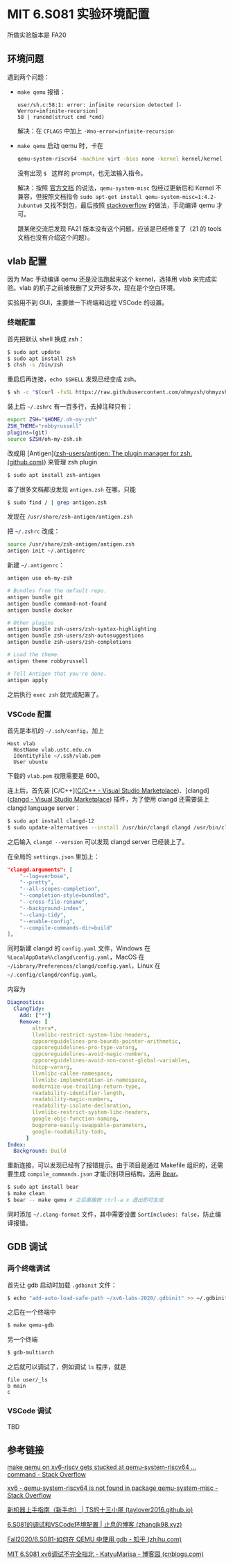 # MIT 6.S081 实验环境配置

所做实验版本是 FA20

## 环境问题

遇到两个问题：

- `make qemu` 报错：

  ```
  user/sh.c:58:1: error: infinite recursion detected [-Werror=infinite-recursion]
  58 | runcmd(struct cmd *cmd)
  ```

  解决：在 `CFLAGS` 中加上 `-Wno-error=infinite-recursion`

- `make qemu` 启动 qemu 时，卡在

  ```bash
  qemu-system-riscv64 -machine virt -bios none -kernel kernel/kernel -m 128M -smp 3 -nographic -drive file=fs.img,if=none,format=raw,id=x0 -device virtio-blk-device,drive=x0,bus=virtio-mmio-bus.0
  ```

  没有出现 `$ ` 这样的 prompt，也无法输入指令。

  解决：按照 [官方文档](https://pdos.csail.mit.edu/6.S081/2020/tools.html) 的说法，`qemu-system-misc` 包经过更新后和 Kernel 不兼容，但按照文档指令 `sudo apt-get install qemu-system-misc=1:4.2-3ubuntu6` 又找不到包，最后按照 [stackoverflow](https://stackoverflow.com/questions/66718225/qemu-system-riscv64-is-not-found-in-package-qemu-system-misc) 的做法，手动编译 qemu 才可。

  跟某佬交流后发现 FA21 版本没有这个问题，应该是已经修复了（21 的 tools 文档也没有介绍这个问题）。

## vlab 配置

因为 Mac 手动编译 qemu 还是没法跑起来这个 kernel，选择用 vlab 来完成实验。vlab 的机子之前被我删了又开好多次，现在是个空白环境。

实验用不到 GUI，主要做一下终端和远程 VSCode 的设置。

### 终端配置

首先把默认 shell 换成 zsh：

```bash
$ sudo apt update
$ sudo apt install zsh
$ chsh -s /bin/zsh
```

重启后再连接，`echo $SHELL` 发现已经变成 zsh。

```bash
$ sh -c "$(curl -fsSL https://raw.githubusercontent.com/ohmyzsh/ohmyzsh/master/tools/install.sh)"
```

装上后 `~/.zshrc` 有一百多行，去掉注释只有：

```bash
export ZSH="$HOME/.oh-my-zsh"
ZSH_THEME="robbyrussell"
plugins=(git)
source $ZSH/oh-my-zsh.sh
```

改成用 [Antigen]([zsh-users/antigen: The plugin manager for zsh. (github.com)](https://github.com/zsh-users/antigen)) 来管理 zsh plugin

```bash
$ sudo apt install zsh-antigen
```

查了很多文档都没发现 `antigen.zsh` 在哪，只能

```bash
$ sudo find / | grep antigen.zsh
```

发现在 `/usr/share/zsh-antigen/antigen.zsh`

把 `~/.zshrc` 改成：

```bash
source /usr/share/zsh-antigen/antigen.zsh
antigen init ~/.antigenrc
```

新建 `~/.antigenrc`：

```bash
antigen use oh-my-zsh

# Bundles from the default repo.
antigen bundle git
antigen bundle command-not-found
antigen bundle docker

# Other plugins
antigen bundle zsh-users/zsh-syntax-highlighting
antigen bundle zsh-users/zsh-autosuggestions
antigen bundle zsh-users/zsh-completions

# Load the theme.
antigen theme robbyrussell

# Tell Antigen that you're done.
antigen apply
```

之后执行 `exec zsh` 就完成配置了。

### VSCode 配置

首先是本机的 `~/.ssh/config`，加上

```
Host vlab
  HostName vlab.ustc.edu.cn
  IdentityFile ~/.ssh/vlab.pem
  User ubuntu
```

下载的 `vlab.pem` 权限需要是 600。

连上后，首先装 [C/C++]([C/C++ - Visual Studio Marketplace](https://marketplace.visualstudio.com/items?itemName=ms-vscode.cpptools))、[clangd]([clangd - Visual Studio Marketplace](https://marketplace.visualstudio.com/items?itemName=llvm-vs-code-extensions.vscode-clangd)) 插件，为了使用 clangd 还需要装上 clangd language server：

```bash
$ sudo apt install clangd-12
$ sudo update-alternatives --install /usr/bin/clangd clangd /usr/bin/clangd-12 100 # 让 clangd-12 变成默认的 clangd
```

之后输入 `clangd --version` 可以发现 clangd server 已经装上了。

在全局的 `settings.json` 里加上：

```json
"clangd.arguments": [
    "--log=verbose",
    "--pretty",
    "--all-scopes-completion",
    "--completion-style=bundled",
    "--cross-file-rename",
    "--background-index",
    "--clang-tidy",
    "--enable-config",
    "--compile-commands-dir=build"
],
```

同时新建 clangd 的 `config.yaml` 文件，Windows 在 `%LocalAppData%\clangd\config.yaml`，MacOS 在 `~/Library/Preferences/clangd/config.yaml`，Linux 在 `~/.config/clangd/config.yaml`。

内容为

```yaml
Diagnostics:
  ClangTidy:
    Add: ["*"]
    Remove: [
        altera*,
        llvmlibc-restrict-system-libc-headers,
        cppcoreguidelines-pro-bounds-pointer-arithmetic,
        cppcoreguidelines-pro-type-vararg,
        cppcoreguidelines-avoid-magic-numbers,
        cppcoreguidelines-avoid-non-const-global-variables,
        hicpp-vararg,
        llvmlibc-callee-namespace,
        llvmlibc-implementation-in-namespace,
        modernize-use-trailing-return-type,
        readability-identifier-length,
        readability-magic-numbers,
        readability-isolate-declaration,
        llvmlibc-restrict-system-libc-headers,
        google-objc-function-naming,
        bugprone-easily-swappable-parameters,
        google-readability-todo,
      ]
Index:
  Background: Build
```

重新连接，可以发现已经有了报错提示。由于项目是通过 Makefile 组织的，还需要生成 `compile_commands.json` 才能识别项目结构。选用 [Bear](https://github.com/rizsotto/Bear)。

```bash
$ sudo apt install bear
$ make clean
$ bear -- make qemu # 之后直接按 ctrl-a x 退出即可生成
```

同时添加 `~/.clang-format` 文件，其中需要设置 `SortIncludes: false`，防止编译报错。

## GDB 调试

### 两个终端调试

首先让 gdb 启动时加载 `.gdbinit` 文件：

```bash
$ echo "add-auto-load-safe-path ~/xv6-labs-2020/.gdbinit" >> ~/.gdbinit
```

之后在一个终端中

```bash
$ make qemu-gdb
```

另一个终端

```bash
$ gdb-multiarch
```

之后就可以调试了，例如调试 `ls` 程序，就是

```
file user/_ls
b main
c
```

### VSCode 调试

TBD

## 参考链接

[make qemu on xv6-riscv gets stucked at qemu-system-riscv64 ... command - Stack Overflow](https://stackoverflow.com/questions/66390948/make-qemu-on-xv6-riscv-gets-stucked-at-qemu-system-riscv64-command)

[xv6 - qemu-system-riscv64 is not found in package qemu-system-misc - Stack Overflow](https://stackoverflow.com/questions/66718225/qemu-system-riscv64-is-not-found-in-package-qemu-system-misc)

[新机器上手指南（新手向） | TS的十三小屋 (taylover2016.github.io)](https://taylover2016.github.io/新机器上手指南（新手向）/index.html)

[6.S081的调试和VSCode环境配置 | 止息的博客 (zhangjk98.xyz)](https://zhangjk98.xyz/6.S081-VSCode-prepare-and-kernel-debugging/)

[Fall2020/6.S081-如何在 QEMU 中使用 gdb - 知乎 (zhihu.com)](https://zhuanlan.zhihu.com/p/342402097)

[MIT 6.S081 xv6调试不完全指北 - KatyuMarisa - 博客园 (cnblogs.com)](https://www.cnblogs.com/KatyuMarisaBlog/p/13727565.html)

